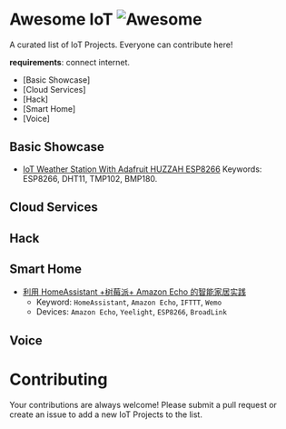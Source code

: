 Awesome IoT ![Awesome](https://cdn.rawgit.com/sindresorhus/awesome/d7305f38d29fed78fa85652e3a63e154dd8e8829/media/badge.svg)
===

A curated list of IoT Projects. Everyone can contribute here!

**requirements**: connect internet.


 - [Basic Showcase]
 - [Cloud Services]
 - [Hack]
 - [Smart Home]
 - [Voice]

## Basic Showcase

 - [IoT Weather Station With Adafruit HUZZAH ESP8266](http://www.instructables.com/id/IoT-Weather-Station-With-ESP8266/) Keywords: ESP8266, DHT11, TMP102, BMP180.

## Cloud Services

## Hack

## Smart Home

 - [利用 HomeAssistant +树莓派+ Amazon Echo 的智能家居实践](http://kittenyang.com/homeassistant_practice_01/)
     - Keyword: ``HomeAssistant``, ``Amazon Echo``, ``IFTTT``, ``Wemo``
     - Devices: ``Amazon Echo``, ``Yeelight``, ``ESP8266``, ``BroadLink``

## Voice

# Contributing

Your contributions are always welcome! Please submit a pull request or create an issue to add a new IoT Projects to the list. 
